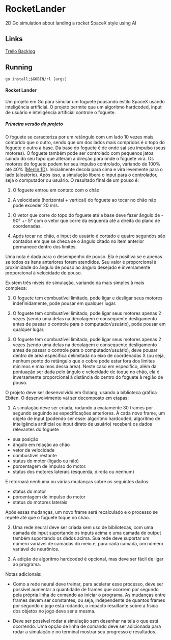 # RocketLander
2D Go simulation about landing a rocket SpaceX style using AI

## Links

[Trello Backlog](https://trello.com/b/T70DyPsA/rocketlander)


## Running

```
go install;$GOBIN/rl [args]
```

#### Rocket Lander

Um projeto em Go para simular um foguete pousando estilo SpaceX usando inteligência artificial. O projeto permite que um algoritmo hardcoded, input de usuário e inteligência artificial controle o foguete.

##### Primeira versão do projeto

O foguete se caracteriza por um retângulo com um lado 10 vezes mais comprido que o outro, sendo que um dos lados mais compridos é o topo do foguete e outro a base. Da base do foguete é de onde sai seu impulso (seus motores). O foguete também pode ser controlado com pequenos jatos saindo do seu topo que alteram a direção para onde o foguete vira. Os motores do foguete podem ter seu impulso controlado, variando de 100% até 40% ([Merlin 1D](https://en.wikipedia.org/wiki/SpaceX_Merlin#Merlin_1D)). Inicialmente decola para cima e vira levemente para o lado (aleatório). Após isso, a simulação libera o input para o controlador, seja o computador ou usuário. O resultado final de um pouso é:

1) O foguete entrou em contato com o chão


2) A velocidade (horizontal + vertical) do foguete ao tocar no chão não pode exceder 20 m/s.


3) O vetor que corre do topo do foguete até a base deve fazer ângulo de - 90° +- 5° com o vetor que corre da esquerda até a direita do plano de coordenadas.

4) Após tocar no chão, o input do usuário é cortado e quatro segundos são contados em que se checa se o ângulo citado no item anterior permanece dentro dos limites.

Uma nota é dada para o desempenho de pouso. Ela é positiva se e apenas se todos os itens anteriores forem atendidos. Seu valor é proporcional à proximidade do ângulo de pouso ao ângulo desejado e inversamente proporcional à velocidade de pouso.

Existem três níveis de simulação, variando da mais simples à mais complexa:

1) O foguete tem combustível limitado, pode ligar e desligar seus motores indefinidamente, pode pousar em qualquer lugar.


2) O foguete tem combustível limitado, pode ligar seus motores apenas 2 vezes (sendo uma delas na decolagem e consequente desligamento antes de passar o controle para o computador/usuário), pode pousar em qualquer lugar.


3) O foguete tem combustível limitado, pode ligar seus motores apenas 2 vezes (sendo uma delas na decolagem e consequente desligamento antes de passar o controle para o computador/usuário), deve pousar dentro de área específica delimitada no eixo de coordenadas X (ou seja, nenhum ponto do retângulo que o cobre pode estar fora dos limites mínimos e máximos dessa área). Neste caso em específico, além da pontuação ser dada pelo ângulo e velocidade de toque no chão, ela é inversamente proporcional à distância do centro do foguete à região de pouso.

O projeto deve ser desenvolvido em Golang, usando a biblioteca gráfica Ebiten. O desenvolvimento vai ser decomposto em etapas:

1) A simulação deve ser criada, rodando a exatamente 30 frames por segundo seguindo as especificações anteriores. Á cada novo frame, um objeto de input (podendo ser esse: algoritmo hardcoded, algoritmo de inteligência artificial ou input direto de usuário) receberá os dados relevantes do foguete

 - sua posição
 - ângulo em relação ao chão
 - vetor de velocidade
 - combustível restante
 - status do motor (ligado ou não)
 - porcentagem de impulso do motor.
 - status dos motores laterais (esquerda, direita ou nenhum)

  E retornará nenhuma ou várias mudanças sobre os seguintes dados:

 - status do motor
 - porcentagem de impulso do motor
 - status do motores laterais

  Após essas mudanças, um novo frame será recalculado e o processo se repete até que o foguete toque no chão.

2) Uma rede neural deve ser criada sem uso de bibliotecas, com uma camada de input suportando os inputs acima e uma camada de output também suportando os dados acima. Sua rede deve suportar um número variável de camadas do meio e, para cada camada, um número variável de neurônios.

3) A adição de algoritmo hardcoded é opcional, mas deve ser fácil de ligar ao programa.

Notas adicionais:

- Como a rede neural deve treinar, para acelerar esse processo, deve ser possível aumentar a quantidade de frames que ocorrem por segundo pela própria linha de comando ao iniciar o programa. As mudanças entre frames devem ser constantes, ou seja, independente de quantos frames por segundo o jogo está rodando, o impacto resultante sobre a física dos objetos no jogo deve ser a mesma.

- Deve ser possível rodar a simulação sem desenhar na tela o que está ocorrendo. Uma opção de linha de comando deve ser adicionada para rodar a simulação e no terminal mostrar seu progresso e resultados.
